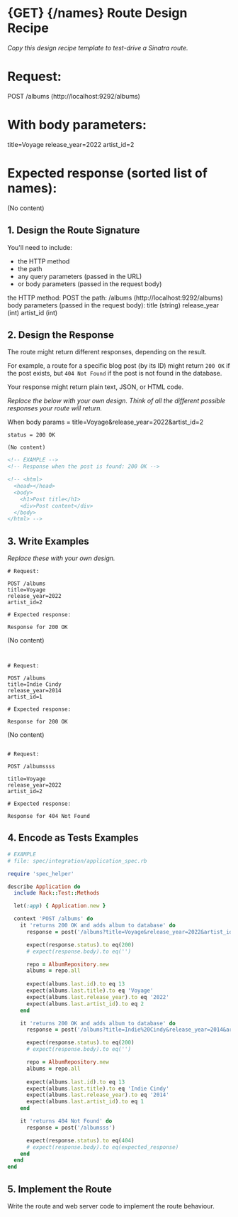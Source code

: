 # {GET} {/names} Route Design Recipe

_Copy this design recipe template to test-drive a Sinatra route._


# Request:
POST /albums (http://localhost:9292/albums)

# With body parameters:
title=Voyage
release_year=2022
artist_id=2

# Expected response (sorted list of names):
(No content)



## 1. Design the Route Signature

You'll need to include:
  * the HTTP method
  * the path
  * any query parameters (passed in the URL)
  * or body parameters (passed in the request body)

the HTTP method: POST
the path: /albums (http://localhost:9292/albums)
body parameters (passed in the request body): title (string)
                                              release_year (int)
                                              artist_id (int)




## 2. Design the Response

The route might return different responses, depending on the result.

For example, a route for a specific blog post (by its ID) might return `200 OK` if the post exists, but `404 Not Found` if the post is not found in the database.

Your response might return plain text, JSON, or HTML code. 

_Replace the below with your own design. Think of all the different possible responses your route will return._


When body params = title=Voyage&release_year=2022&artist_id=2
```
status = 200 OK

(No content)
```



```html
<!-- EXAMPLE -->
<!-- Response when the post is found: 200 OK -->

<!-- <html>
  <head></head>
  <body>
    <h1>Post title</h1>
    <div>Post content</div>
  </body>
</html> -->
```




## 3. Write Examples

_Replace these with your own design._

```
# Request:

POST /albums
title=Voyage
release_year=2022
artist_id=2

# Expected response:

Response for 200 OK
```
(No content)
```


# Request:

POST /albums
title=Indie Cindy
release_year=2014
artist_id=1

# Expected response:

Response for 200 OK
```
(No content)
```

# Request:

POST /albumssss

title=Voyage
release_year=2022
artist_id=2

# Expected response:

Response for 404 Not Found
```



## 4. Encode as Tests Examples

```ruby
# EXAMPLE
# file: spec/integration/application_spec.rb

require 'spec_helper'

describe Application do
  include Rack::Test::Methods

  let(:app) { Application.new }

  context 'POST /albums' do
    it 'returns 200 OK and adds album to database' do
      response = post('/albums?title=Voyage&release_year=2022&artist_id=2')

      expect(response.status).to eq(200)
      # expect(response.body).to eq('')

      repo = AlbumRepository.new
      albums = repo.all
      
      expect(albums.last.id).to eq 13
      expect(albums.last.title).to eq 'Voyage'
      expect(albums.last.release_year).to eq '2022'
      expect(albums.last.artist_id).to eq 2
    end

    it 'returns 200 OK and adds album to database' do
      response = post('/albums?title=Indie%20Cindy&release_year=2014&artist_id=1')

      expect(response.status).to eq(200)
      # expect(response.body).to eq('')

      repo = AlbumRepository.new
      albums = repo.all
      
      expect(albums.last.id).to eq 13
      expect(albums.last.title).to eq 'Indie Cindy'
      expect(albums.last.release_year).to eq '2014'
      expect(albums.last.artist_id).to eq 1
    end

    it 'returns 404 Not Found' do
      response = post('/albumsss')

      expect(response.status).to eq(404)
      # expect(response.body).to eq(expected_response)
    end
  end
end
```

## 5. Implement the Route

Write the route and web server code to implement the route behaviour.